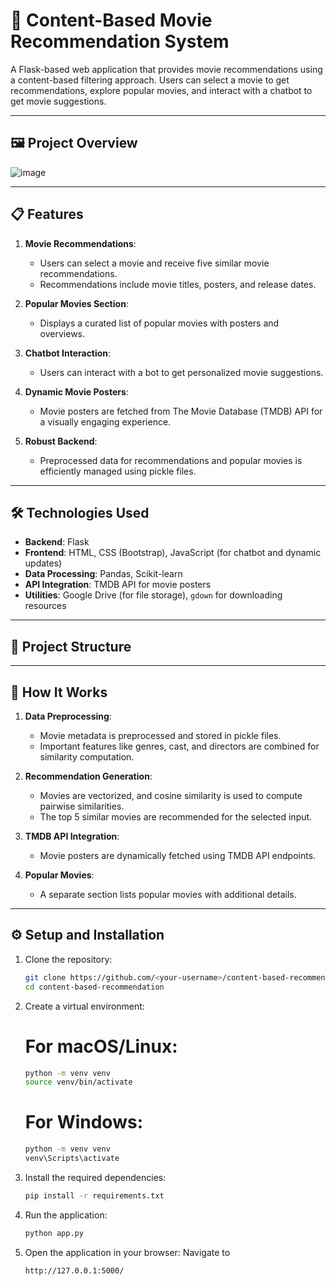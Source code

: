 # 🎥 Content-Based Movie Recommendation System

A Flask-based web application that provides movie recommendations using a content-based filtering approach. Users can select a movie to get recommendations, explore popular movies, and interact with a chatbot to get movie suggestions. 

---

## 🖼️ Project Overview

![image](https://github.com/user-attachments/assets/973b9ea0-db74-46d7-8272-0d636fa9277d)

---

## 📋 Features

1. **Movie Recommendations**: 
   - Users can select a movie and receive five similar movie recommendations.
   - Recommendations include movie titles, posters, and release dates.

2. **Popular Movies Section**:
   - Displays a curated list of popular movies with posters and overviews.

3. **Chatbot Interaction**:
   - Users can interact with a bot to get personalized movie suggestions.

4. **Dynamic Movie Posters**:
   - Movie posters are fetched from The Movie Database (TMDB) API for a visually engaging experience.

5. **Robust Backend**:
   - Preprocessed data for recommendations and popular movies is efficiently managed using pickle files.

---

## 🛠️ Technologies Used

- **Backend**: Flask
- **Frontend**: HTML, CSS (Bootstrap), JavaScript (for chatbot and dynamic updates)
- **Data Processing**: Pandas, Scikit-learn
- **API Integration**: TMDB API for movie posters
- **Utilities**: Google Drive (for file storage), `gdown` for downloading resources

---

## 📂 Project Structure

---

## 🧠 How It Works

1. **Data Preprocessing**:
   - Movie metadata is preprocessed and stored in pickle files.
   - Important features like genres, cast, and directors are combined for similarity computation.

2. **Recommendation Generation**:
   - Movies are vectorized, and cosine similarity is used to compute pairwise similarities.
   - The top 5 similar movies are recommended for the selected input.

3. **TMDB API Integration**:
   - Movie posters are dynamically fetched using TMDB API endpoints.

4. **Popular Movies**:
   - A separate section lists popular movies with additional details.


---

## ⚙️ Setup and Installation

1. Clone the repository:
   ```bash
   git clone https://github.com/<your-username>/content-based-recommendation.git
   cd content-based-recommendation

2. Create a virtual environment:
   # For macOS/Linux:
     ```bash
   python -m venv venv
   source venv/bin/activate
    ```
   # For Windows:
    ```bash
   python -m venv venv
   venv\Scripts\activate
     ```

4. Install the required dependencies:
    ```bash
   pip install -r requirements.txt
      ```

5. Run the application:
    ```bash
   python app.py
     ```

6. Open the application in your browser: 
   Navigate to
   ```bash
   http://127.0.0.1:5000/
     ```
